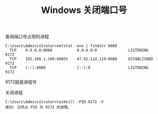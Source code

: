 ﻿---
title: Windows 关闭端口号
categories: winsw
tags: winsw
---

查询端口号占用的进程

```
C:\Users\Administrator>netstat -ano | findstr 8080
  TCP    0.0.0.0:8080           0.0.0.0:0              LISTENING       9172
  TCP    192.168.1.160:60855    47.92.114.119:8080     ESTABLISHED     9172
  TCP    [::]:8080              [::]:0                 LISTENING       9172
```

9172就是进程号

关闭进程
```
C:\Users\Administrator>taskkill -PID 9172 -F
成功: 已终止 PID 为 9172 的进程。
```

